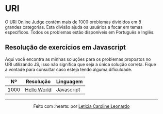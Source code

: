 # URI

O [URI Online Judge](https://www.urionlinejudge.com.br/) contém mais de 1000 problemas divididos em 8 grandes categorias. Esta divisão ajuda os usuários a focar em temas específicos. Todos os problemas estão disponíveis em Português e Inglês.

## Resolução de exercícios em Javascript

Aqui você encontra as minhas soluções para os problemas propostos no URI utilizando JS, isso não significa que seja a única solução correta. Fique a vontade para consultar caso esteja tendo alguma dificuldade.

| Nº | Resolução | Linguagem |
|---|---|---|
| 1000 | [Hello World](iniciante/hello-world.js) | Javascript |

------------------------
<p align="center">
Feito com :hearts: por
<a href="https://levxyca.codes">Leticia Caroline Leonardo</a>
<p>